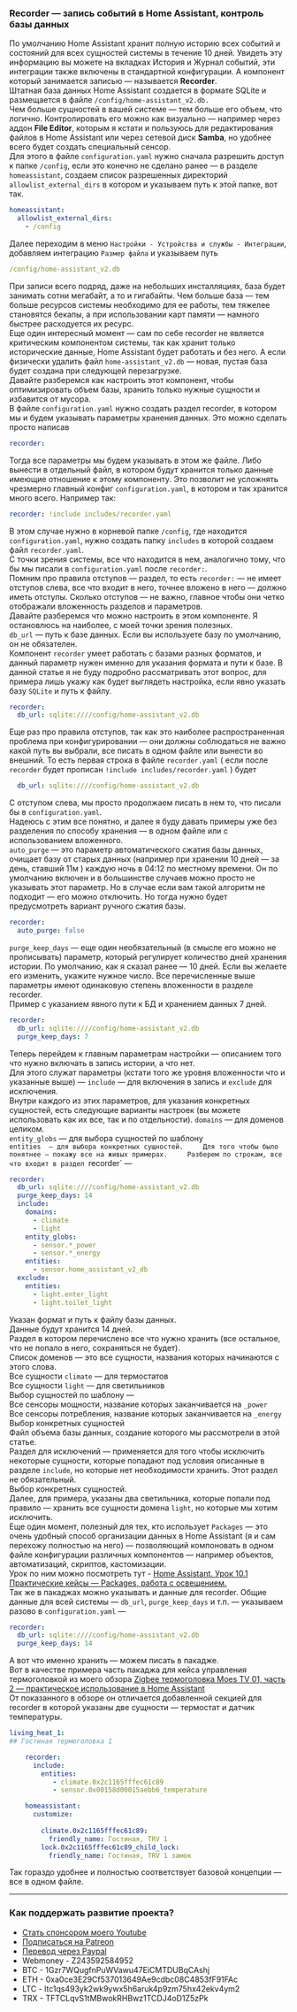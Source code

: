 ### Recorder — запись событий в Home Assistant, контроль базы данных

По умолчанию Home Assistant хранит полную историю всех событий и состояний для всех сущностей системы в течение 10 дней. Увидеть эту информацию вы можете на вкладках История и Журнал событий, эти интеграции также включены в стандартной конфигурации. А компонент который занимается записью — называется **Recorder**.    
Штатная база данных Home Assistant создается в формате SQLite и размещается в файле `/config/home-assistant_v2.db.`    
Чем больше сущностей в вашей системе — тем больше его объем, что логично. Контролировать его можно как визуально — например через аддон **File Editor**, которым я кстати и пользуюсь для редактирования файлов в Home Assistant или через сетевой диск **Samba**, но удобнее всего будет создать специальный сенсор.    
Для этого в файле `configuration.yaml` нужно сначала разрешить доступ к папке `/config`, если это конечно не сделано ранее — в разделе `homeassistant`, создаем список разрешенных директорий `allowlist_external_dirs` в котором и указываем путь к этой папке, вот так.

```yaml
homeassistant:
  allowlist_external_dirs:
    - /config
```
Далее переходим в меню `Настройки - Устройства и службы - Интеграции`, добавляем интеграцию `Размер файла` и указываем путь 

```yaml
/config/home-assistant_v2.db
```
При записи всего подряд, даже на небольших инсталляциях, база будет занимать сотни мегабайт, а то и гигабайты. Чем больше база — тем больше ресурсов системы необходимо для ее работы, тем тяжелее становятся бекапы, а при использовании карт памяти — намного быстрее расходуется их ресурс.    
Еще один интересный момент — сам по себе recorder не является критическим компонентом системы, так как хранит только исторические данные, Home Assistant будет работать и без него. А если физически удалить файл `home-assistant_v2.db` — новая, пустая база будет создана при следующей перезагрузке.    
Давайте разберемся как настроить этот компонент, чтобы оптимизировать объем базы, хранить только нужные сущности и избавится от мусора.    
В файле `configuration.yaml` нужно создать раздел recorder, в котором мы и будем указывать параметры хранения данных. Это можно сделать просто написав  
```yaml
recorder:
```
Тогда все параметры мы будем указывать в этом же файле. Либо вынести в отдельный файл, в котором будут хранится только данные имеющие отношение к этому компоненту. Это позволит не усложнять чрезмерно главный конфиг `configuration.yaml`, в котором и так хранится много всего. Например так:
```yaml
recorder: !include includes/recorder.yaml
```
В этом случае нужно в корневой папке `/config`, где находится `configuration.yaml`, нужно создать папку `includes` в которой создаем файл `recorder.yaml`.    
С точки зрения системы, все что находится в нем, аналогично тому, что бы мы писали в `configuration.yaml` после `recorder:`.    
Помним про правила отступов — раздел, то есть `recorder:` — не имеет отступов слева, все что входит в него, точнее вложено в него — должно иметь отступы. Сколько отступов — не важно, главное чтобы они четко отображали вложенность разделов и параметров.    
Давайте разберемся что можно настроить в этом компоненте. Я остановлюсь на наиболее, с моей точки зрения полезных.   
`db_url` — путь к базе данных. Если вы используете базу по умолчанию, он не обязателен.    
Компонент `recorder` умеет работать с базами разных форматов, и данный параметр нужен именно для указания формата и пути к базе. В данной статье я не буду подробно рассматривать этот вопрос, для примера лишь укажу как будет выглядеть настройка, если явно указать базу `SQLite` и путь к файлу.
```yaml
recorder:
  db_url: sqlite:////config/home-assistant_v2.db
```
Еще раз про правила отступов, так как это наиболее распространенная проблема при конфигурировании — они должны соблюдаться не важно какой путь вы выбрали, все писать в одном файле или вынести во внешний. То есть первая строка в файле `recorder.yaml` ( если после `recorder` будет прописан `!include includes/recorder.yaml` ) будет

```yaml
  db_url: sqlite:////config/home-assistant_v2.db
```
С отступом слева, мы просто продолжаем писать в нем то, что писали бы в `configuration.yaml`.    
Надеюсь с этим все понятно, и далее я буду давать примеры уже без разделения по способу хранения — в одном файле или с использованием вложенного.    
`auto_purge` — это параметр автоматического сжатия базы данных, очищает базу от старых данных (например при хранении 10 дней — за день, ставший 11м ) каждую ночь в 04:12 по местному времени. Он по умолчанию включен и в большинстве случаев можно просто не указывать этот параметр. Но в случае если вам такой алгоритм не подходит — его можно отключить. Но тогда нужно будет предусмотреть вариант ручного сжатия базы.    
```yaml
recorder:
  auto_purge: false
```
`purge_keep_days` — еще один необязательный (в смысле его можно не прописывать) параметр, который регулирует количество дней хранения истории. По умолчанию, как я сказал ранее — 10 дней. Если вы желаете его изменить, укажите нужное число. Все перечисленные выше параметры имеют одинаковую степень вложенности в разделе recorder.    
Пример с указанием явного пути к БД и хранением данных 7 дней.    

```yaml
recorder:
  db_url: sqlite:////config/home-assistant_v2.db
  purge_keep_days: 7
```
Теперь перейдем к главным параметрам настройки — описанием того что нужно включать в запись истории, а что нет.    
Для этого служат параметры (кстати того же уровня вложенности что и указанные выше) — `include` — для включения в запись и `exclude` для исключения.    
Внутри каждого из этих параметров, для указания конкретных сущностей, есть следующие варианты настроек (вы можете использовать как их все, так и по отдельности).
`domains` — для доменов целиком.    
`entity_globs` — для выбора сущностей по шаблону    
`entities  — для выбора конкретных сущностей.    
Для того чтобы было понятнее — покажу все на живых примерах.    
Разберем по строкам, все что входит в раздел `recorder` —
```yaml
recorder:
  db_url: sqlite:////config/home-assistant_v2.db
  purge_keep_days: 14
  include:
    domains:
      - climate
      - light
    entity_globs:
      - sensor.*_power
      - sensor.*_energy
    entities:
      - sensor.home_assistant_v2_db
  exclude:
    entities:
      - light.enter_light
      - light.toilet_light
```
Указан формат и путь к файлу базы данных.    
Данные будут хранится 14 дней.    
Раздел в котором перечислено все что нужно хранить (все остальное, что не попало в него, сохраняться не будет).    
Список доменов — это все сущности, названия которых начинаются с этого слова.    
Все сущности `climate` — для термостатов    
Все сущности `light` — для светильников    
Выбор сущностей по шаблону —    
Все сенсоры мощности, название которых заканчивается на `_power`    
Все сенсоры потребления, название которых заканчивается на `_energy`    
Выбор конкретных сущностей    
Файл объема базы данных, создание которого мы рассмотрели в этой статье.    
Раздел для исключений — применяется для того чтобы исключить некоторые сущности, которые попадают под условия описанные в разделе `include`, но которые нет необходимости хранить. Этот раздел не обязательный.    
Выбор конкретных сущностей.    
Далее, для примера, указаны два светильника, которые попали под правило — хранить все сущности домена `light`, но которые мы хотим исключить.    
Еще один момент, полезный для тех, кто использует `Packages` — это очень удобный способ организации данных в Home Assistant (я и сам перехожу полностью на него) — позволяющий компоновать в одном файле конфигурации различных компонентов — например объектов, автоматизаций, скриптов, кастомизации.    
Урок по ним можно посмотреть тут - [Home Assistant. Урок 10.1 Практические кейсы — Packages, работа с освещением.](https://youtu.be/5gsSx3DVY_k)    
Так же в пакаджах можно указывать и данные для recorder. Общие данные для всей системы — `db_url`, `purge_keep_days` и т.п. — указываем разово в `configuration.yaml` —
```yaml
recorder:
  db_url: sqlite:////config/home-assistant_v2.db
  purge_keep_days: 14
```
А вот что именно хранить — можем писать в пакадже.    
Вот в качестве примера часть пакаджа для кейса управления термоголовкой из моего обзора [Zigbee термоголовка Moes TV 01, часть 2 — практическое использование в Home Assistant](https://youtu.be/Y0bkyzhKHh8)    
От показанного в обзоре он отличается добавленной секцией для recorder в которой указаны две сущности — термостат и датчик температуры.
```yaml
living_heat_1:
## Гостиная термоголовка 1

    recorder:
      include:
        entities:
           - climate.0x2c1165fffec61c89
           - sensor.0x00158d00015aebb6_temperature

    homeassistant:
      customize:
        
        climate.0x2c1165fffec61c89:
          friendly_name: Гостиная, TRV 1
        lock.0x2c1165fffec61c89_child_lock:
          friendly_name: Гостиная, TRV 1 замок
```
Так гораздо удобнее и полностью соответствует базовой концепции — все в одном файле.

____
### Как поддержать развитие проекта?
* [Стать спонсором моего Youtube](http://kvazis.link/sponsorship)
* [Подписаться на Patreon](http://kvazis.link/patreon)
* [Перевод через Paypal](http://kvazis.link/paypal)
* Webmoney - Z243592584952
* BTC - 1Gzr7WQugfnPuWVawu47EiCMTDUBqCAshj
* ETH - 0xa0ce3E29Cf537013649Ae9cdbc08C4853fF91FAc
* LTC - ltc1qs493yk2wk9ywx5h6aruk4p9zm75hx42ekv4ym2
* TRX - TFTCLqvS1tMBwokRHBwz1TCDJ4oD1Z5zPk